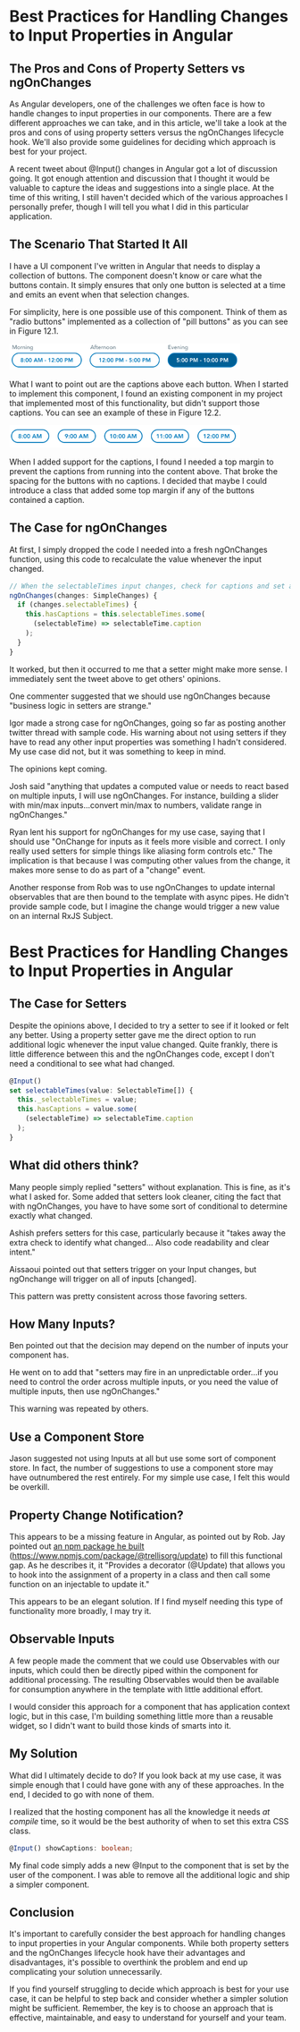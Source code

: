 # Best Practices for Handling Changes to Input Properties in Angular

## The Pros and Cons of Property Setters vs ngOnChanges

As Angular developers, one of the challenges we often face is how to handle changes to input properties in our components. There are a few different approaches we can take, and in this article, we'll take a look at the pros and cons of using property setters versus the ngOnChanges lifecycle hook. We'll also provide some guidelines for deciding which approach is best for your project.

A recent tweet about @Input() changes in Angular got a lot of discussion going. It got enough attention and discussion that I thought it would be valuable to capture the ideas and suggestions into a single place. At the time of this writing, I still haven't decided which of the various approaches I personally prefer, though I will tell you what I did in this particular application.

## The Scenario That Started It All

I have a UI component I've written in Angular that needs to display a collection of buttons. The component doesn't know or care what the buttons contain. It simply ensures that only one button is selected at a time and emits an event when that selection changes.

For simplicity, here is one possible use of this component. Think of them as "radio buttons" implemented as a collection of "pill buttons" as you can see in Figure 12.1.

![Figure 12.1, Radio "pill" buttons](image-12.png)

What I want to point out are the captions above each button. When I started to implement this component, I found an existing component in my project that implemented most of this functionality, but didn't support those captions. You can see an example of these in Figure 12.2.

![Figure 12.2, Buttons without a label caption](image-13.png)

When I added support for the captions, I found I needed a top margin to prevent the captions from running into the content above. That broke the spacing for the buttons with no captions. I decided that maybe I could introduce a class that added some top margin if any of the buttons contained a caption.

## The Case for ngOnChanges

At first, I simply dropped the code I needed into a fresh ngOnChanges function, using this code to recalculate the value whenever the input changed.

```typescript
// When the selectableTimes input changes, check for captions and set a local variable if any are found.
ngOnChanges(changes: SimpleChanges) {
  if (changes.selectableTimes) {
    this.hasCaptions = this.selectableTimes.some(
      (selectableTime) => selectableTime.caption
    );
  }
}
```

It worked, but then it occurred to me that a setter might make more sense. I immediately sent the tweet above to get others' opinions.

One commenter suggested that we should use ngOnChanges because "business logic in setters are strange."

Igor made a strong case for ngOnChanges, going so far as posting another twitter thread with sample code. His warning about not using setters if they have to read any other input properties was something I hadn't considered. My use case did not, but it was something to keep in mind.

The opinions kept coming.

Josh said "anything that updates a computed value or needs to react based on multiple inputs, I will use ngOnChanges. For instance, building a slider with min/max inputs...convert min/max to numbers, validate range in ngOnChanges."

Ryan lent his support for ngOnChanges for my use case, saying that I should use "OnChange for inputs as it feels more visible and correct. I only really used setters for simple things like aliasing form controls etc." The implication is that because I was computing other values from the change, it makes more sense to do as part of a "change" event.

Another response from Rob was to use ngOnChanges to update internal observables that are then bound to the template with async pipes. He didn't provide sample code, but I imagine the change would trigger a new value on an internal RxJS Subject.

# Best Practices for Handling Changes to Input Properties in Angular

## The Case for Setters

Despite the opinions above, I decided to try a setter to see if it looked or felt any better. Using a property setter gave me the direct option to run additional logic whenever the input value changed. Quite frankly, there is little difference between this and the ngOnChanges code, except I don't need a conditional to see what had changed.

```typescript
@Input()
set selectableTimes(value: SelectableTime[]) {
  this._selectableTimes = value;
  this.hasCaptions = value.some(
    (selectableTime) => selectableTime.caption
  );
}
```

## What did others think?

Many people simply replied "setters" without explanation. This is fine, as it's what I asked for. Some added that setters look cleaner, citing the fact that with ngOnChanges, you have to have some sort of conditional to determine exactly what changed.

Ashish prefers setters for this case, particularly because it "takes away the extra check to identify what changed... Also code readability and clear intent."

Aissaoui pointed out that setters trigger on your Input changes, but ngOnchange will trigger on all of inputs [changed].

This pattern was pretty consistent across those favoring setters.

## How Many Inputs?

Ben pointed out that the decision may depend on the number of inputs your component has.

He went on to add that "setters may fire in an unpredictable order...if you need to control the order across multiple inputs, or you need the value of multiple inputs, then use ngOnChanges."

This warning was repeated by others.

## Use a Component Store

Jason suggested not using Inputs at all but use some sort of component store. In fact, the number of suggestions to use a component store may have outnumbered the rest entirely. For my simple use case, I felt this would be overkill.

## Property Change Notification?

This appears to be a missing feature in Angular, as pointed out by Rob. Jay pointed out [an npm package he built](https://www.npmjs.com/package/@trellisorg/update) (https://www.npmjs.com/package/@trellisorg/update) to fill this functional gap. As he describes it, it "Provides a decorator (@Update) that allows you to hook into the assignment of a property in a class and then call some function on an injectable to update it."

This appears to be an elegant solution. If I find myself needing this type of functionality more broadly, I may try it.

## Observable Inputs

A few people made the comment that we could use Observables with our inputs, which could then be directly piped within the component for additional processing. The resulting Observables would then be available for consumption anywhere in the template with little additional effort.

I would consider this approach for a component that has application context logic, but in this case, I'm building something little more than a reusable widget, so I didn't want to build those kinds of smarts into it.

## My Solution

What did I ultimately decide to do? If you look back at my use case, it was simple enough that I could have gone with any of these approaches. In the end, I decided to go with none of them.

I realized that the hosting component has all the knowledge it needs _at compile_ time, so it would be the best authority of when to set this extra CSS class.

```typescript
@Input() showCaptions: boolean;
```

My final code simply adds a new @Input to the component that is set by the user of the component. I was able to remove all the additional logic and ship a simpler component.

## Conclusion

It's important to carefully consider the best approach for handling changes to input properties in your Angular components. While both property setters and the ngOnChanges lifecycle hook have their advantages and disadvantages, it's possible to overthink the problem and end up complicating your solution unnecessarily.

If you find yourself struggling to decide which approach is best for your use case, it can be helpful to step back and consider whether a simpler solution might be sufficient. Remember, the key is to choose an approach that is effective, maintainable, and easy to understand for yourself and your team.
